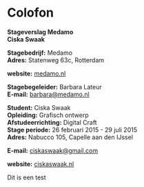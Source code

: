 # Colofon 

**Stageverslag Medamo** </br>
**Ciska Swaak** </br>

**Stagebedrijf:** Medamo    
**Adres:** Statenweg 63c, Rotterdam    

**website:** [medamo.nl](http://medamo.nl/)    

**Stagebegeleider:** Barbara Lateur   
**E-mail:** barbara@medamo.nl   

**Student:** Ciska Swaak   
**Opleiding:** Grafisch ontwerp   
**Afstudeerrichting:** Digital Craft    
**Stage periode:** 26 februari 2015 - 29 juli 2015   
**Adres:** Nabucco 105, Capelle aan den IJssel   

**E-mail:** ciskaswaak@gmail.com   

**website:** [ciskaswaak.nl](http://ciskaswaak.nl/) 


Dit is een test 